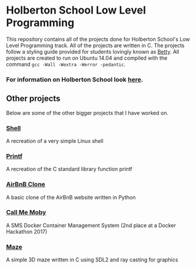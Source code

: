 # Holberton School Low Level Programming

This repository contains all of the projects done for Holberton School's Low Level Programming track. All of the projects are written in C. The projects follow a styling guide provided for students lovingly known as <a href="https://github.com/holbertonschool/Betty">Betty</a>. All projects are created to run on Ubuntu 14.04 and compiled with the command `gcc -Wall -Wextra -Werror -pedantic`.

### For information on Holberton School look <a href="https://www.holbertonschool.com/">here</a>.

## Other projects

Below are some of the other bigger projects that I have worked on.

### <a href="https://github.com/corbin-coleman/simple_shell">Shell</a>
A recreation of a very simple Linux shell

### <a href="https://github.com/corbin-coleman/printf">Printf</a>
A recreation of the C standard library function printf

### <a href="https://github.com/corbin-coleman/AirBnB_clone_v4">AirBnB Clone</a>
A basic clone of the AirBnB website written in Python

### <a href="https://github.com/corbin-coleman/Call_Me_Moby">Call Me Moby</a>
A SMS Docker Container Management System (2nd place at a Docker Hackathon 2017)

### <a href="https://github.com/corbin-coleman/holbertonschool-low_level_programming/tree/master/maze">Maze</a>
A simple 3D maze written in C using SDL2 and ray casting for graphics
